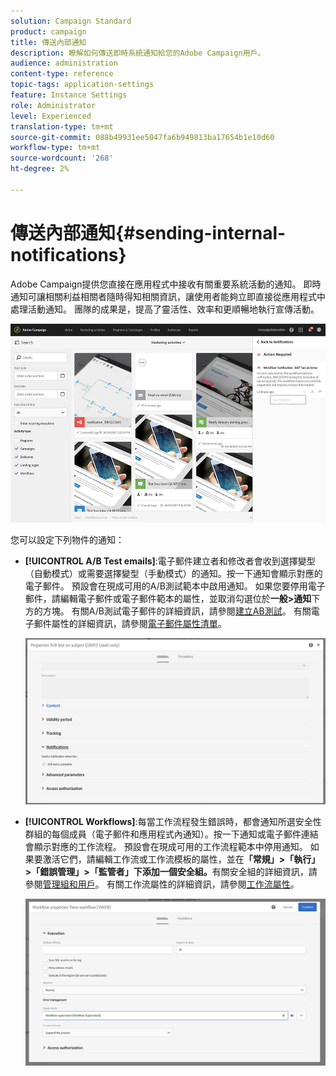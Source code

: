 ```yaml
---
solution: Campaign Standard
product: campaign
title: 傳送內部通知
description: 瞭解如何傳送即時系統通知給您的Adobe Campaign用戶。
audience: administration
content-type: reference
topic-tags: application-settings
feature: Instance Settings
role: Administrator
level: Experienced
translation-type: tm+mt
source-git-commit: 088b49931ee5047fa6b949813ba17654b1e10d60
workflow-type: tm+mt
source-wordcount: '268'
ht-degree: 2%

---
```



# 傳送內部通知{#sending-internal-notifications}

Adobe Campaign提供您直接在應用程式中接收有關重要系統活動的通知。 即時通知可讓相關利益相關者隨時得知相關資訊，讓使用者能夠立即直接從應用程式中處理活動通知。 團隊的成果是，提高了靈活性、效率和更順暢地執行宣傳活動。

![](assets/pulse_3.png)

您可以設定下列物件的通知：

* **[!UICONTROL A/B Test emails]**:電子郵件建立者和修改者會收到選擇變型（自動模式）或需要選擇變型（手動模式）的通知。按一下通知會顯示對應的電子郵件。 預設會在現成可用的A/B測試範本中啟用通知。 如果您要停用電子郵件，請編輯電子郵件或電子郵件範本的屬性，並取消勾選位於&#x200B;**一般>通知**&#x200B;下方的方塊。 有關A/B測試電子郵件的詳細資訊，請參閱[建立AB測試](../../channels/using/designing-an-a-b-test-email.md)。 有關電子郵件屬性的詳細資訊，請參閱[電子郵件屬性清單](../../administration/using/configuring-email-channel.md#list-of-email-properties)。

   ![](assets/pulse_2.png)

* **[!UICONTROL Workflows]**:每當工作流程發生錯誤時，都會通知所選安全性群組的每個成員（電子郵件和應用程式內通知）。按一下通知或電子郵件連結會顯示對應的工作流程。 預設會在現成可用的工作流程範本中停用通知。 如果要激活它們，請編輯工作流或工作流模板的屬性，並在&#x200B;**「常規」>「執行」>「錯誤管理」>「監管者」下添加一個安全組。**&#x200B;有關安全組的詳細資訊，請參閱[管理組和用戶](../../administration/using/managing-groups-and-users.md)。 有關工作流屬性的詳細資訊，請參閱[工作流屬性](../../automating/using/managing-execution-options.md)。

   ![](assets/pulse_1.png)

